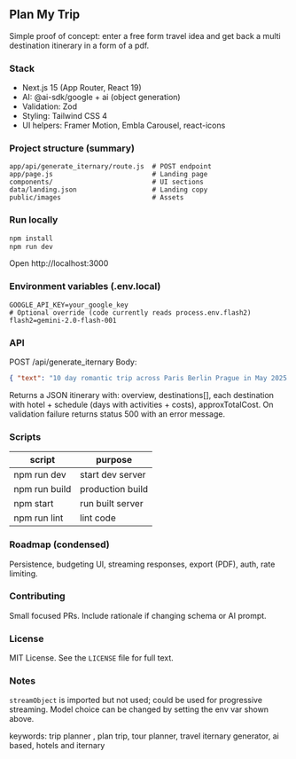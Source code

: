 ## Plan My Trip

Simple proof of concept: enter a free form travel idea and get back a multi destination itinerary in a form of a pdf. 
### Stack
* Next.js 15 (App Router, React 19)
* AI: @ai-sdk/google + ai (object generation)
* Validation: Zod
* Styling: Tailwind CSS 4
* UI helpers: Framer Motion, Embla Carousel, react-icons

### Project structure (summary)
```
app/api/generate_iternary/route.js  # POST endpoint
app/page.js                         # Landing page
components/                         # UI sections
data/landing.json                   # Landing copy
public/images                       # Assets
```

### Run locally
```bash
npm install
npm run dev
```
Open http://localhost:3000

### Environment variables (.env.local)
```
GOOGLE_API_KEY=your_google_key
# Optional override (code currently reads process.env.flash2)
flash2=gemini-2.0-flash-001
```

### API
POST /api/generate_iternary
Body:
```json
{ "text": "10 day romantic trip across Paris Berlin Prague in May 2025 moderate budget" }
```
Returns a JSON itinerary with: overview, destinations[], each destination with hotel + schedule (days with activities + costs), approxTotalCost.
On validation failure returns status 500 with an error message.

### Scripts
| script | purpose |
|--------|---------|
| npm run dev | start dev server |
| npm run build | production build |
| npm start | run built server |
| npm run lint | lint code |

### Roadmap (condensed)
Persistence, budgeting UI, streaming responses, export (PDF), auth, rate limiting.

### Contributing
Small focused PRs. Include rationale if changing schema or AI prompt.

### License
MIT License. See the `LICENSE` file for full text.

### Notes
`streamObject` is imported but not used; could be used for progressive streaming.
Model choice can be changed by setting the env var shown above.

keywords: trip planner , plan trip, tour planner, travel iternary generator, ai based, hotels and iternary 

